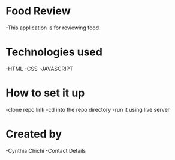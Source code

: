 # Food Review
-This application is for reviewing food

# Technologies used
-HTML
-CSS
-JAVASCRIPT

# How to set it up
-clone repo link
-cd into the repo directory
-run it using live server

# Created by 
-Cynthia Chichi
-Contact Details

